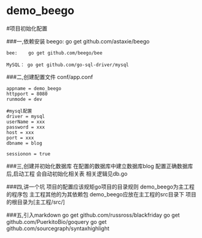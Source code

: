 # demo_beego

#项目初始化配置

###一,依赖安装
    beego:  go get github.com/astaxie/beego
    
    bee:    go get github.com/beego/bee
    
    MySQL： go get github.com/go-sql-driver/mysql
    
###二,创建配置文件
    conf/app.conf
    
    appname = demo_beego
    httpport = 8080
    runmode = dev
    
    #mysql配置
    driver = mysql
    userName = xxx
    password = xxx
    host = xxx
    port = xxx
    dbname = blog
    
    sessionon = true
    
###三,创建并初始化数据库
    在配置的数据库中建立数据库blog
    配置正确数据库后,启动工程
    会自动初始化相关表
    相关逻辑见db.go
    
###四,讲一个坑
    项目的配置应该规矩go项目的目录规则
    demo_beego为主工程的程序包
    主工程其他的为其依赖包
    demo_beego应放在主工程的src目录下
    项目的根目录为[主工程/src/]
    
###五,引入markdown
    go get github.com/russross/blackfriday
    go get github.com/PuerkitoBio/goquery
    go get github.com/sourcegraph/syntaxhighlight


